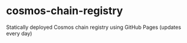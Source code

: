 # cosmos-chain-registry

Statically deployed Cosmos chain registry using GitHub Pages (updates every day)
